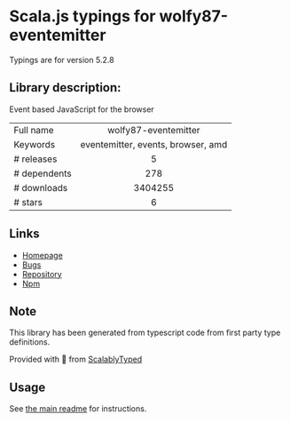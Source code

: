 
# Scala.js typings for wolfy87-eventemitter

Typings are for version 5.2.8

## Library description:
Event based JavaScript for the browser

|                    |                 |
| ------------------ | :-------------: |
| Full name          | wolfy87-eventemitter |
| Keywords           | eventemitter, events, browser, amd |
| # releases         | 5 |
| # dependents       | 278 |
| # downloads        | 3404255 |
| # stars            | 6 |

## Links
- [Homepage](https://github.com/Olical/EventEmitter#readme)
- [Bugs](https://github.com/Olical/EventEmitter/issues)
- [Repository](https://github.com/Olical/EventEmitter)
- [Npm](https://www.npmjs.com/package/wolfy87-eventemitter)
    


## Note
This library has been generated from typescript code from first party type definitions.

Provided with :purple_heart: from [ScalablyTyped](https://github.com/oyvindberg/ScalablyTyped)

## Usage
See [the main readme](../../readme.md) for instructions.


